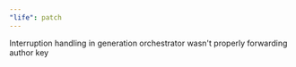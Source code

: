 ```yaml
---
"life": patch
---
```


Interruption handling in generation orchestrator wasn't properly forwarding author key
